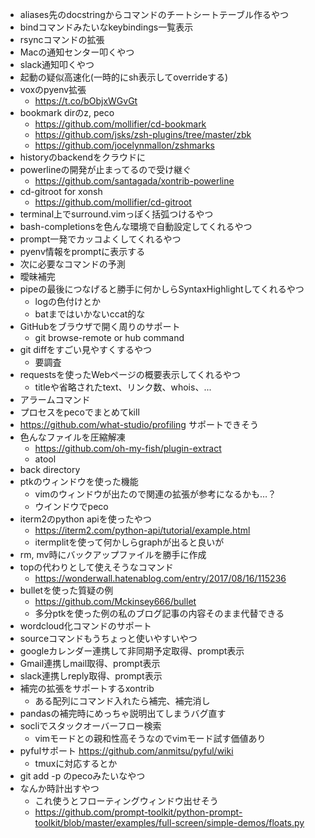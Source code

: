 - aliases先のdocstringからコマンドのチートシートテーブル作るやつ
- bindコマンドみたいなkeybindings一覧表示
- rsyncコマンドの拡張
- Macの通知センター叩くやつ
- slack通知叩くやつ
- 起動の疑似高速化(一時的にsh表示してoverrideする)
- voxのpyenv拡張
    - https://t.co/bObjxWGvGt
- bookmark dirのz, peco
    - https://github.com/mollifier/cd-bookmark
    - https://github.com/jsks/zsh-plugins/tree/master/zbk
    - https://github.com/jocelynmallon/zshmarks
- historyのbackendをクラウドに
- powerlineの開発が止まってるので受け継ぐ
    - https://github.com/santagada/xontrib-powerline
- cd-gitroot for xonsh
    - https://github.com/mollifier/cd-gitroot
- terminal上でsurround.vimっぽく括弧つけるやつ
- bash-completionsを色んな環境で自動設定してくれるやつ
- prompt一発でカッコよくしてくれるやつ
- pyenv情報をpromptに表示する
- 次に必要なコマンドの予測
- 曖昧補完
- pipeの最後につなげると勝手に何かしらSyntaxHighlightしてくれるやつ
    - logの色付けとか
    - batまではいかないccat的な
- GitHubをブラウザで開く周りのサポート
    - git browse-remote or hub command
- git diffをすごい見やすくするやつ
	- 要調査
- requestsを使ったWebページの概要表示してくれるやつ
	- titleや省略されたtext、リンク数、whois、...
- アラームコマンド
- プロセスをpecoでまとめてkill
- https://github.com/what-studio/profiling サポートできそう
- 色んなファイルを圧縮解凍
	- https://github.com/oh-my-fish/plugin-extract
    - atool
- back directory
- ptkのウィンドウを使った機能
    - vimのウィンドウが出たので関連の拡張が参考になるかも…？
    - ウインドウでpeco
- iterm2のpython apiを使ったやつ
    - https://iterm2.com/python-api/tutorial/example.html
    - itermplitを使って何かしらgraphが出ると良いが
- rm, mv時にバックアップファイルを勝手に作成
- topの代わりとして使えそうなコマンド
	- https://wonderwall.hatenablog.com/entry/2017/08/16/115236
- bulletを使った質疑の例
	- https://github.com/Mckinsey666/bullet
	- 多分ptkを使った例の私のブログ記事の内容そのまま代替できる
- wordcloud化コマンドのサポート
- sourceコマンドもうちょっと使いやすいやつ
- googleカレンダー連携して非同期予定取得、prompt表示
- Gmail連携しmail取得、prompt表示
- slack連携しreply取得、prompt表示
- 補完の拡張をサポートするxontrib
    - ある配列にコマンド入れたら補完、補完消し
- pandasの補完時にめっちゃ説明出てしまうバグ直す
- socliでスタックオーバーフロー検索
    - vimモードとの親和性高そうなのでvimモード試す価値あり
- pyfulサポート https://github.com/anmitsu/pyful/wiki
    - tmuxに対応するとか
- git add -p のpecoみたいなやつ
- なんか時計出すやつ
    - これ使うとフローティングウィンドウ出せそう
    - https://github.com/prompt-toolkit/python-prompt-toolkit/blob/master/examples/full-screen/simple-demos/floats.py

